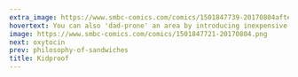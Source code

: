 ```yaml
---
extra_image: https://www.smbc-comics.com/comics/1501847739-20170804after.png
hovertext: You can also 'dad-prone' an area by introducing inexpensive 3-packs of plain white underwear into the environment.
image: https://www.smbc-comics.com/comics/1501847721-20170804.png
next: oxytocin
prev: philosophy-of-sandwiches
title: Kidproof
---
```

